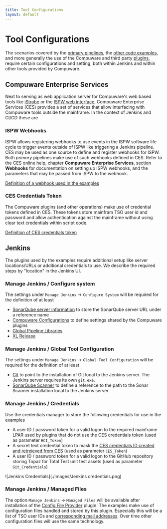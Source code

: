 ```yaml
---
title: Tool Configurations
layout: default
---
```

# <a id="Tool Configurations"></a> Tool Configurations
The scenarios covered by the [primary pipelines](../pipelines/pipelines.html), the [other code examples](../code_examples/code_examples.html), and more generally the use of the Compuware and third party [plugins](../plugins/plugins.html), require certain configurations and setting, both within Jenkins and within other tools provided by Compuware.

## <a id="Compuware Enterprise Services"></a> Compuware Enterprise Services
Next to serving as web application server for Compuware's web based tools like [iStrobe](https://compuware.com/strobe-mainframe-performance-monitoring/) or the [ISPW web interface](https://compuware.com/ispw-source-code-management/), Compuware Enterprise Services (CES) provides a set of services that allow interfacing with Compuware tools outside the mainframe. In the context of Jenkins and CI/CD these are

### <a id="ISPW Webhooks"></a> ISPW Webhooks
ISPW allows registering webhooks to use events in the ISPW software life cycle to trigger events outside of ISPW like triggering a Jenkins pipeline. CES may be used as one source to define and register webhooks for ISPW. Both *primary* pipelines make use of such webhooks defined in CES. Refer to the CES online help, chapter **Compuware Enterprise Services**, section **Webhooks** for documentation on setting up ISPW webhooks, and the parameters that may be passed from ISPW to the webhook.

[Definition of a webhook used in the examples](./webhook_setup.html)

### <a id="CES Credentials Token"></a> CES Credentials Token
The Compuware plugins (and other operations) make use of credential tokens defined in CES. These tokens store mainfram TSO user id and password and allow authentication against the mainframe without using clear text credentials within script code. 

[Definition of CES credentials token](./CES_credentials_token.html)

## <a id="Jenkins"></a> Jenkins
The plugins used by the examples require additional setup like server locations/URLs or additional credentials to use. We describe the required steps by "location" in the Jenkins UI.

### <a id="Configure system"></a> Manage Jenkins / Configure system
The settings under `Manage Jenkins` -> `Configure System` will be required for the definition of at least
- [SonarQube server information](./SonarQube_server.html) to store the SonarQube server URL under a reference name
- [Compuware Configurations](./Compuware_configurations.html) to define settings shared by the Compuware plugins
- [Global Pipeline Libraries](./Pipeline_libraries_config.html)
- [XL Release](./XLR_config.html)

### <a id="Global Tool Configuration"></a> Manage Jenkins / Global Tool Configuration
The settings under `Manage Jenkins` -> `Global Tool Configuration` will be required for the definition of at least
- [Git](./Jenkins_Git_config.html) to point to the installation of Git local to the Jenkins server. The Jenkins server requires its own `git.exe`.
- [SonarQube Scanner](./SonarQube_scanner.html) to define a reference to the path to the Sonar Scanner installation local to the Jenkins server

### <a id="Credentials"></a> Manage Jenkins / Credentials
Use the credentials manager to store the following credentials for use in the examples

- A user ID / password token for a valid logon to the required mainframe LPAR used by plugins that do not use the CES credentials token (used as parameter `HCI_Token`)
- A secret text credential token to mask the [CES credentials ID created and retreieved from CES](CES_credentials_token.html) (used as parameter `CES_Token`)
- A user ID / password token for a valid logon to the GitHub repository storing Topaz for Total Test unit test assets (used as parameter `Git_Credentials`)

![Jenkins Credentials](./images/Jenkins credentials.png)

### <a id="Managed Files"></a> Manage Jenkins / Managed Files
The option `Manage Jenkins` -> `Managed Files` will be available after installation of the [Config File Provider](https://wiki.jenkins.io/display/JENKINS/Config+File+Provider+Plugin) plugin. The examples make use of configuration files handled and stored by this plugin. Especially this will be a list of TSO user IDs and [corresponding mail addresses](./Config_Files.html). Over time other configuration files will use the same technology.